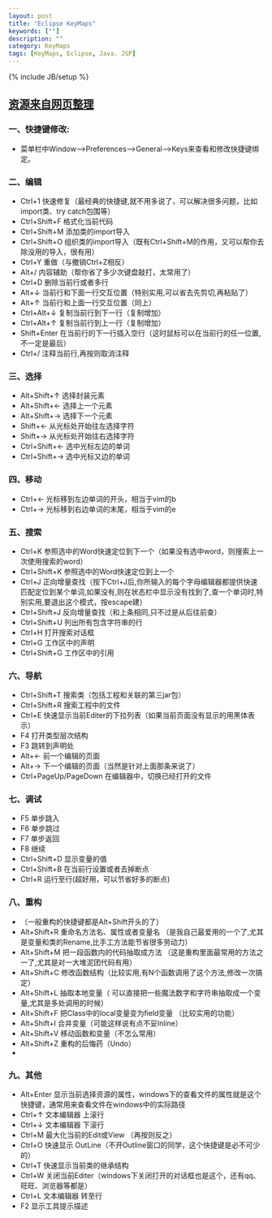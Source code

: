 ```yaml
---
layout: post
title: "Eclipse KeyMaps"
keywords: [""]
description: ""
category: KeyMaps
tags: [KeyMaps, Eclipse, Java. JSP]
---
```

{% include JB/setup %}

## [资源来自网页整理](http://rongmayisheng.com/post/eclipse%E6%9C%80%E6%9C%89%E7%94%A8%E5%BF%AB%E6%8D%B7%E9%94%AE%E6%95%B4%E7%90%86)

### 一、快捷键修改:
* 菜单栏中Window–>Preferences–>General–>Keys来查看和修改快捷键绑定。

### 二、编辑
* Ctrl+1 快速修复（最经典的快捷键,就不用多说了，可以解决很多问题，比如import类、try catch包围等）
* Ctrl+Shift+F 格式化当前代码
* Ctrl+Shift+M 添加类的import导入
* Ctrl+Shift+O 组织类的import导入（既有Ctrl+Shift+M的作用，又可以帮你去除没用的导入，很有用）
* Ctrl+Y 重做（与撤销Ctrl+Z相反）
* Alt+/ 内容辅助（帮你省了多少次键盘敲打，太常用了）
* Ctrl+D 删除当前行或者多行
* Alt+↓ 当前行和下面一行交互位置（特别实用,可以省去先剪切,再粘贴了）
* Alt+↑ 当前行和上面一行交互位置（同上）
* Ctrl+Alt+↓ 复制当前行到下一行（复制增加）
* Ctrl+Alt+↑ 复制当前行到上一行（复制增加）
* Shift+Enter 在当前行的下一行插入空行（这时鼠标可以在当前行的任一位置,不一定是最后）
* Ctrl+/ 注释当前行,再按则取消注释
 
### 三、选择
* Alt+Shift+↑ 选择封装元素
* Alt+Shift+← 选择上一个元素
* Alt+Shift+→ 选择下一个元素
* Shift+← 从光标处开始往左选择字符
* Shift+→ 从光标处开始往右选择字符
* Ctrl+Shift+← 选中光标左边的单词
* Ctrl+Shift+→ 选中光标又边的单词

### 四、移动
* Ctrl+← 光标移到左边单词的开头，相当于vim的b
* Ctrl+→ 光标移到右边单词的末尾，相当于vim的e
 
### 五、搜索
* Ctrl+K 参照选中的Word快速定位到下一个（如果没有选中word，则搜索上一次使用搜索的word）
* Ctrl+Shift+K 参照选中的Word快速定位到上一个
* Ctrl+J 正向增量查找（按下Ctrl+J后,你所输入的每个字母编辑器都提供快速匹配定位到某个单词,如果没有,则在状态栏中显示没有找到了,查一个单词时,特别实用,要退出这个模式，按escape建）
* Ctrl+Shift+J 反向增量查找（和上条相同,只不过是从后往前查）
* Ctrl+Shift+U 列出所有包含字符串的行
* Ctrl+H 打开搜索对话框
* Ctrl+G 工作区中的声明
* Ctrl+Shift+G 工作区中的引用
 
### 六、导航
* Ctrl+Shift+T 搜索类（包括工程和关联的第三jar包）
* Ctrl+Shift+R 搜索工程中的文件
* Ctrl+E 快速显示当前Editer的下拉列表（如果当前页面没有显示的用黑体表示）
* F4 打开类型层次结构
* F3 跳转到声明处
* Alt+← 前一个编辑的页面
* Alt+→ 下一个编辑的页面（当然是针对上面那条来说了）
* Ctrl+PageUp/PageDown 在编辑器中，切换已经打开的文件
 
### 七、调试
* F5 单步跳入
* F6 单步跳过
* F7 单步返回
* F8 继续
* Ctrl+Shift+D 显示变量的值
* Ctrl+Shift+B 在当前行设置或者去掉断点
* Ctrl+R 运行至行(超好用，可以节省好多的断点)
 
### 八、重构
* （一般重构的快捷键都是Alt+Shift开头的了）
* Alt+Shift+R 重命名方法名、属性或者变量名 （是我自己最爱用的一个了,尤其是变量和类的Rename,比手工方法能节省很多劳动力）
* Alt+Shift+M 把一段函数内的代码抽取成方法 （这是重构里面最常用的方法之一了,尤其是对一大堆泥团代码有用）
* Alt+Shift+C 修改函数结构（比较实用,有N个函数调用了这个方法,修改一次搞定）
* Alt+Shift+L 抽取本地变量（ 可以直接把一些魔法数字和字符串抽取成一个变量,尤其是多处调用的时候）
* Alt+Shift+F 把Class中的local变量变为field变量 （比较实用的功能）
* Alt+Shift+I 合并变量（可能这样说有点不妥Inline）
* Alt+Shift+V 移动函数和变量（不怎么常用）
* Alt+Shift+Z 重构的后悔药（Undo）
* 
### 九、其他
* Alt+Enter 显示当前选择资源的属性，windows下的查看文件的属性就是这个快捷键，通常用来查看文件在windows中的实际路径
* Ctrl+↑ 文本编辑器 上滚行
* Ctrl+↓ 文本编辑器 下滚行
* Ctrl+M 最大化当前的Edit或View （再按则反之）
* Ctrl+O 快速显示 OutLine（不开Outline窗口的同学，这个快捷键是必不可少的）
* Ctrl+T 快速显示当前类的继承结构
* Ctrl+W 关闭当前Editer（windows下关闭打开的对话框也是这个，还有qq、旺旺、浏览器等都是）
* Ctrl+L 文本编辑器 转至行
* F2 显示工具提示描述
